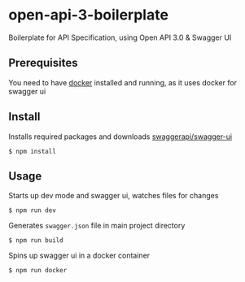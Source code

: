 # open-api-3-boilerplate
Boilerplate for API Specification, using Open API 3.0 &amp; Swagger UI

## Prerequisites
You need to have [docker](https://docs.docker.com/install/) installed and running, as it uses docker for swagger ui

## Install
Installs required packages and downloads [swaggerapi/swagger-ui](https://hub.docker.com/r/swaggerapi/swagger-ui/)

```
$ npm install
```

## Usage
Starts up dev mode and swagger ui, watches files for changes
```
$ npm run dev
```

Generates `swagger.json` file in main project directory
```
$ npm run build
```

Spins up swagger ui in a docker container
```
$ npm run docker
```